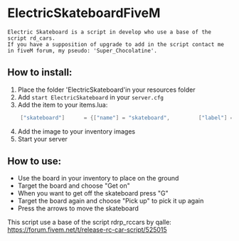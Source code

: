 # ElectricSkateboardFiveM

```
Electric Skateboard is a script in develop who use a base of the script rd_cars.
If you have a supposition of upgrade to add in the script contact me in fiveM forum, my pseudo: 'Super_Chocolatine'.
```

## How to install:
1. Place the folder 'ElectricSkateboard'in your resources folder
2. Add `start ElectricSkateboard` in your `server.cfg`
3. Add the item to your items.lua:
```lua
	["skateboard"] 	  	= {["name"] = "skateboard",			["label"] = "Skateboard",		["weight"] = 1,    ["type"] = "item", ["image"] = "skateboard.png", 	["unique"] = true, 	["useable"] = true, 	["shouldClose"] = true,    ["combinable"] = nil,   ["description"] = ""},
```
4. Add the image to your inventory images
5. Start your server

## How to use:
- Use the board in your inventory to place on the ground
- Target the board and choose "Get on"
- When you want to get off the skateboard press "G"
- Target the board again and choose "Pick up" to pick it up again
- Press the arrows to move the skateboard

This script use a base of the script  rdrp_rccars by qalle:
https://forum.fivem.net/t/release-rc-car-script/525015
